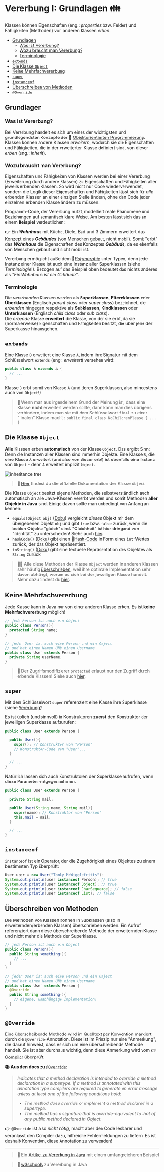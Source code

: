 # Vererbung I: Grundlagen 👪<!-- omit in toc -->

Klassen können Eigenschaften (eng.: _properties_ bzw. Felder) und Fähigkeiten (Methoden) von anderen Klassen _erben_.

- [Grundlagen](#grundlagen)
  - [Was ist Vererbung?](#was-ist-vererbung)
  - [Wozu braucht man Vererbung?](#wozu-braucht-man-vererbung)
  - [Terminologie](#terminologie)
- [`extends`](#extends)
- [Die Klasse `Object`](#die-klasse-object)
- [Keine Mehrfachvererbung](#keine-mehrfachvererbung)
- [`super`](#super)
- [`instanceof`](#instanceof)
- [Überschreiben von Methoden](#überschreiben-von-methoden)
- [`@Override`](#override)


## Grundlagen

### Was ist Vererbung?
Bei Vererbung handelt es sich um eines der wichtigsten und grundlegendsten Konzepte der 🔭 [Objektorientierten Programmierung](OOP-Klassen-und-Objekte.md). Klassen können andere Klassen _erweitern_, wodurch sie die Eigenschaften und Fähigkeiten, die in der erweiterten Klasse definiert sind, von dieser _erben_ (eng.: _inherit_).

### Wozu braucht man Vererbung?
Eigenschaften und Fähigkeiten von Klassen werden bei einer Vererbung (Erweiterung durch andere Klassen) zu Eigenschaften und Fähigkeiten aller jeweils erbenden Klassen. So wird nicht nur Code wiederverwendet, sondern die Logik dieser Eigenschaften und Fähigkeiten lässt sich für _alle_ erbenden Klassen an einer einzigen Stelle ändern, ohne den Code jeder einzelnen erbenden Klasse ändern zu müssen.

Programm-Code, der Vererbung nutzt, modelliert reale Phänomene und Beziehungen auf semantisch klare Weise. Am besten lässt sich das an einem **Beispiel** verdeutlichen:

👉 Ein **_Wohnhaus_** mit Küche, Diele, Bad und 3 Zimmern erweitert das Konzept eines **_Gebäudes_** (von Menschen gebaut, nicht mobil). Somit "erbt" das **_Wohnhaus_** die Eigenschaften des Konzeptes **_Gebäude_**, da es ebenfalls von Menschen gebaut und nicht mobil ist.

Vererbung ermöglicht außerdem 🔗[_Polymorphie_](https://de.wikipedia.org/wiki/Polymorphie_(Programmierung)) unter Typen, denn jede Instanz einer Klasse ist auch eine Instanz aller Superklassen (siehe _Terminologie_!). Bezogen auf das Beispiel oben bedeutet das nichts anderes als _"Ein Wohnhaus ist ein Gebäude"_.

### Terminologie
Die _vererbenden_ Klassen werden als **Superklassen**, **Elternklassen** oder **Überklassen** (Englisch _parent class_ oder _super class_) bezeichnet, die _erbenden_ hingegen respektive als **Subklassen**, **Kindklassen** oder **Unterklassen** (Englisch _child class_ oder _sub class_).  
Die _erbende_ Klasse **erweitert** die Klasse, von der sie erbt, da sie (normalerweise) Eigenschaften und Fähigkeiten besitzt, die über jene der Superklasse hinausgehen.


## `extends`

Eine Klasse `B` erweitert eine Klasse `A`, indem ihre Signatur mit dem Schlüsselwort `extends` (eng.: _erweitert_) versehen wird:

```java
public class B extends A {
  // ...
}
```

Klasse `B` erbt somit von Klasse `A` (und deren Superklassen, also mindestens auch von `Object`!)

> 💬 Wenn man aus irgendeinem Grund der Meinung ist, dass eine Klasse **nicht** erweitert werden sollte, dann kann man dies übrigens verhindern, indem man sie mit dem Schlüsselwort `final` zu einer "finalen" Klasse macht : `public final class NoChildrenPlease { ... }`


## Die Klasse `Object`

**Alle** Klassen erben **automatisch** von der Klasse `Object`. Das ergibt Sinn: Denn die Instanzen aller Klassen sind immerhin Objekte. Eine Klasse `B`, die eine Klasse `A` erweitert (und also von dieser erbt) ist ebenfalls eine Instanz von `Object` - denn `A` erweitert implizit `Object`.

![inheritance tree](../assets/images/inheritance-tree.png)

> 🔗 [Hier](https://docs.oracle.com/javase/8/docs/api/java/lang/Object.html) findest du die offizielle Dokumentation der Klasse `Object`

Die Klasse `Object` besitzt eigene Methoden, die selbstverständlich auch automatisch an alle Java-Klassen vererbt werden und somit Methoden **aller Objekte in Java** sind. Einige davon sollte man unbedingt von Anfang an kennen:

- `equals(Object obj)` ([Doku](https://docs.oracle.com/javase/8/docs/api/java/lang/Object.html#equals-java.lang.Object-)) vergleicht _dieses_ Objekt mit dem übergebenen Objekt `obj` und gibt `true` bzw. `false` zurück, wenn die beiden Objekte "gleich" sind. "Gleichheit" ist hier dringend von "Identität" zu unterscheiden! Siehe auch [hier](Objekte-II-Repraesentation-Identitaet-Gleichheit.md#equals).
- `hashCode()` ([Doku](https://docs.oracle.com/javase/8/docs/api/java/lang/Object.html#hashCode--)) gibt einen 🔭[Hash-Code](Objekte-II-Repraesentation-Identitaet-Gleichheit.md#hashcode) in Form eines `int`-Wertes zurück, der das Objekt repräsentiert.
- `toString()` ([Doku](https://docs.oracle.com/javase/8/docs/api/java/lang/Object.html#toString--)) gibt eine textuelle Repräsentation des Objektes als `String` zurück.

> 👩‍🏫 Alle diese Methoden der Klasse `Object` werden in anderen Klassen sehr häufig [überschrieben](#überschreiben-von-methoden), weil ihre optimale Implementation sehr davon abhängt, worum es sich bei der jeweiligen Klasse handelt. Mehr dazu findest du [hier](Objekte-II-Repraesentation-Identitaet-Gleichheit.md).


## Keine Mehrfachvererbung

Jede Klasse kann in Java nur von einer anderen Klasse erben. Es ist **keine Mehrfachvererbung** möglich!

```java
// jede Person ist auch ein Object
public class Person(){
  protected String name;
}

// jeder User ist auch eine Person und ein Object
// und hat einen Namen UND einen Username
public class User extends Person {
  private String userName;
}
```

> 💬 Der Zugriffsmodifizierer `protected` erlaubt nur den Zugriff durch erbende Klassen! Siehe auch [hier](Objekte-I-Initialisierung-Members-Zugriff.md#zugriffs-sichtbarkeitsmodifizierer).


## `super`

Mit dem Schlüsselwort `super` referenziert eine Klasse ihre Superklasse (siehe [Vererbung](#vererbung))!

Es ist üblich (und sinnvoll) in Konstruktoren **zuerst** den Konstruktor der jeweiligen Superklasse aufzurufen:

```java
public class User extends Person {

  public User(){
    super(); // Konstruktor von "Person"
    // Konstruktor-Code von "User"...
  }

  // ...
}
```

Natürlich lassen sich auch Konstruktoren der Superklasse aufrufen, wenn diese Parameter entgegennehmen:

```java
public class User extends Person {

  private String mail;

  public User(String name, String mail){
    super(name); // Konstruktor von "Person"
    this.mail = mail;
  }

  // ...
}
```


## `instanceof`

`instanceof` ist ein Operator, der die Zugehörigkeit eines Objektes zu einem bestimmten Typ überprüft:

```java
User user = new User("Tonky McWigglefritts");
System.out.println(user instanceof Person); // true
System.out.println(user instanceof Object); // true
System.out.println(user instanceof CharSequence); // false
System.out.println(user instanceof List); // false
```


## Überschreiben von Methoden

Die Methoden von Klassen können in Subklassen (also in erweiternden/erbenden Klassen) überschrieben werden. Ein Aufruf referenziert dann diese überschreibende Methode der erweiternden Klasse und nicht mehr die Methode der Superklasse.

```java
// jede Person ist auch ein Object
public class Person(){
  public String something(){
    // ...
  }
}

// jeder User ist auch eine Person und ein Object
// und hat einen Namen UND einen Username
public class User extends Person {
  @Override
  public String something(){
    // eigene, unabhängige Implementation!
  }
}
```


## `@Override`

Eine überscheibende Methode wird im Quelltext per Konvention markiert durch die `@Override`-Annotation. Diese ist im Prinzip nur eine "Anmerkung", die darauf hinweist, dass es sich um eine überschreibende Methode handelt. Sie ist aber durchaus wichtig, denn diese Anmerkung wird vom 👉[Compiler](../Glossar.md#compiler) überprüft:

**📚 Aus den docs zu** [`@Override`](https://docs.oracle.com/javase/8/docs/api/java/lang/Override.html):  
> _Indicates that a method declaration is intended to override a method declaration in a supertype. If a method is annotated with this annotation type compilers are required to generate an error message unless at least one of the following conditions hold:_
>
> -   _The method does override or implement a method declared in a supertype._
> -   _The method has a signature that is override-equivalent to that of any public method declared in Object._

👉 `@Override` ist also _nicht nötig_, macht aber den Code lesbarer und veranlasst den Compiler dazu, hilfreiche Fehlermeldungen zu liefern. Es ist deshalb Konvention, diese Annotation zu verwenden!


---

> 🔗 Ein [Artikel zu Vererbung in Java](https://dev-supp.de/codes/java/vererbung) mit einem umfangreicheren Beispiel

> 🔗 [w3schools](https://www.w3schools.com/java/java_inheritance.asp) zu Vererbung in Java